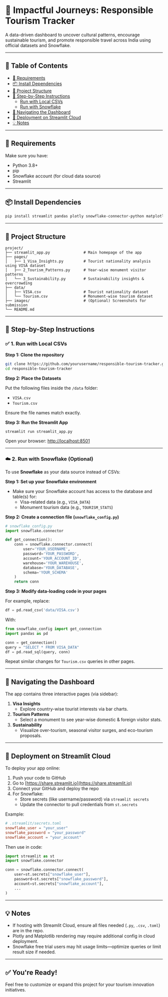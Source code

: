 # 🧳 Impactful Journeys: Responsible Tourism Tracker

A data-driven dashboard to uncover cultural patterns, encourage sustainable tourism, and promote responsible travel across India using official datasets and Snowflake.

---

## 📘 Table of Contents

- [🔧 Requirements](#-requirements)  
- [📦 Install Dependencies](#-install-dependencies)  
- [📁 Project Structure](#-project-structure)  
- [📂 Step-by-Step Instructions](#-step-by-step-instructions)  
  - [Run with Local CSVs](#1-run-with-local-csvs)  
  - [Run with Snowflake](#2-run-with-snowflake-optional)  
- [🧭 Navigating the Dashboard](#-navigating-the-dashboard)  
- [🚀 Deployment on Streamlit Cloud](#-deployment-on-streamlit-cloud)  
- [💡 Notes](#-notes)

---

## 🔧 Requirements

Make sure you have:

- Python 3.8+
- pip
- Snowflake account (for cloud data source)
- Streamlit

---

## 📦 Install Dependencies

```bash
pip install streamlit pandas plotly snowflake-connector-python matplotlib
```

---

## 📁 Project Structure

```
project/
├── streamlit_app.py               # Main homepage of the app
├── pages/
│   ├── 1_Visa_Insights.py         # Tourist nationality analysis using VISA dataset
│   ├── 2_Tourism_Patterns.py      # Year-wise monument visitor patterns
│   └── 3_Sustainability.py        # Sustainability insights & overcrowding
├── data/
│   ├── VISA.csv                   # Tourist nationality dataset
│   └── Tourism.csv                # Monument-wise tourism dataset
├── images/                        # (Optional) Screenshots for submission
└── README.md
```

---

## 📂 Step-by-Step Instructions

### ✅ 1. Run with Local CSVs

**Step 1: Clone the repository**
```bash
git clone https://github.com/yourusername/responsible-tourism-tracker.git
cd responsible-tourism-tracker
```

**Step 2: Place the Datasets**

Put the following files inside the `/data` folder:

- `VISA.csv`
- `Tourism.csv`

Ensure the file names match exactly.

**Step 3: Run the Streamlit App**

```bash
streamlit run streamlit_app.py
```

Open your browser: [http://localhost:8501](http://localhost:8501)

---

### ☁️ 2. Run with Snowflake (Optional)

To use **Snowflake** as your data source instead of CSVs:

**Step 1: Set up your Snowflake environment**

- Make sure your Snowflake account has access to the database and table(s) for:
  - Visa-related data (e.g., `VISA_DATA`)
  - Monument tourism data (e.g., `TOURISM_STATS`)

**Step 2: Create a connection file (`snowflake_config.py`)**

```python
# snowflake_config.py
import snowflake.connector

def get_connection():
    conn = snowflake.connector.connect(
        user='YOUR_USERNAME',
        password='YOUR_PASSWORD',
        account='YOUR_ACCOUNT_ID',
        warehouse='YOUR_WAREHOUSE',
        database='YOUR_DATABASE',
        schema='YOUR_SCHEMA'
    )
    return conn
```

**Step 3: Modify data-loading code in your pages**

For example, replace:

```python
df = pd.read_csv('data/VISA.csv')
```

With:

```python
from snowflake_config import get_connection
import pandas as pd

conn = get_connection()
query = "SELECT * FROM VISA_DATA"
df = pd.read_sql(query, conn)
```

Repeat similar changes for `Tourism.csv` queries in other pages.

---

## 🧭 Navigating the Dashboard

The app contains three interactive pages (via sidebar):

1. **Visa Insights**
   - Explore country-wise tourist interests via bar charts.
2. **Tourism Patterns**
   - Select a monument to see year-wise domestic & foreign visitor stats.
3. **Sustainability**
   - Visualize over-tourism, seasonal visitor surges, and eco-tourism proposals.

---

## 🚀 Deployment on Streamlit Cloud

To deploy your app online:

1. Push your code to GitHub
2. Go to [https://share.streamlit.io](https://share.streamlit.io)
3. Connect your GitHub and deploy the repo
4. For Snowflake:
   - Store secrets (like username/password) via `streamlit secrets`
   - Update the connector to pull credentials from `st.secrets`

Example:

```toml
# .streamlit/secrets.toml
snowflake_user = "your_user"
snowflake_password = "your_password"
snowflake_account = "your_account"
```

Then use in code:

```python
import streamlit as st
import snowflake.connector

conn = snowflake.connector.connect(
    user=st.secrets["snowflake_user"],
    password=st.secrets["snowflake_password"],
    account=st.secrets["snowflake_account"],
    ...
)
```

---

## 💡 Notes

- If hosting with Streamlit Cloud, ensure all files needed (`.py`, `.csv`, `.toml`) are in the repo.
- Plotly and Matplotlib rendering may require additional config in cloud deployment.
- Snowflake free trial users may hit usage limits—optimize queries or limit result size if needed.

---

## ✅ You're Ready!

Feel free to customize or expand this project for your tourism innovation initiatives.

